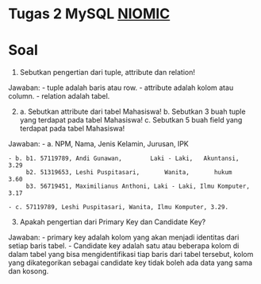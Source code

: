 # Tugas 2 MySQL [NIOMIC](https://niomic.com)

# Soal

1. Sebutkan pengertian dari tuple, attribute dan relation!

Jawaban:
    - tuple adalah baris atau row.
    - attribute adalah kolom atau column.
    - relation adalah tabel.


2.  a. Sebutkan attribute dari tabel Mahasiswa!
    b. Sebutkan 3 buah tuple yang terdapat pada tabel Mahasiswa!
    c. Sebutkan 5 buah field yang terdapat pada tabel Mahasiswa!

Jawaban:
    - a.        NPM,        Nama,           Jenis Kelamin,  Jurusan,     IPK

    - b. b1. 57119789, Andi Gunawan,        Laki - Laki,   Akuntansi,    3.29
         b2. 51319653, Leshi Puspitasari,       Wanita,       hukum      3.60
         b3. 56719451, Maximilianus Anthoni, Laki - Laki, Ilmu Komputer, 3.17

    - c. 57119789, Leshi Puspitasari, Wanita, Ilmu Komputer, 3.29.

3. Apakah pengertian dari Primary Key dan Candidate Key?

Jawaban:
    - primary key adalah kolom yang akan menjadi identitas dari setiap baris tabel.
    - Candidate key adalah satu atau beberapa kolom di dalam tabel yang bisa mengidentifikasi tiap baris dari tabel tersebut,
      kolom yang dikategorikan sebagai candidate key tidak boleh ada data yang sama dan kosong.

